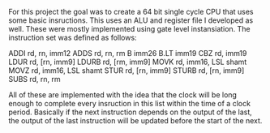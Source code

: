 For this project the goal was to create a 64 bit single cycle CPU that uses some basic insructions. This uses an ALU and register file I developed as well. These were mostly implemented using gate level instansiation. The instruction set was defined as follows:

ADDI rd, rn, imm12
ADDS rd, rn, rm
B imm26
B.LT imm19
CBZ rd, imm19
LDUR rd, \[rn, imm9\]
LDURB rd, \[rm, imm9\]
MOVK rd, imm16, LSL shamt
MOVZ rd, imm16, LSL shamt
STUR rd, \[rn, imm9\]
STURB rd, \[rn, imm9\]
SUBS rd, rn, rm

All of these are implemented with the idea that the clock will be long enough to complete every insruction in this list within the time of a clock period. Basically if the next instruction depends on the output of the last, the output of the last instruction will be updated before the start of the next.
